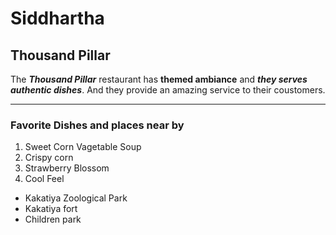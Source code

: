 # Siddhartha
## Thousand Pillar
The ***Thousand Pillar*** restaurant has **themed ambiance** and ***they serves authentic dishes***. And they provide an amazing service to their coustomers.

-----
### Favorite Dishes and places near by
1. Sweet Corn Vagetable Soup
2. Crispy corn
3. Strawberry Blossom
4. Cool Feel

* Kakatiya Zoological Park
* Kakatiya fort
* Children park

